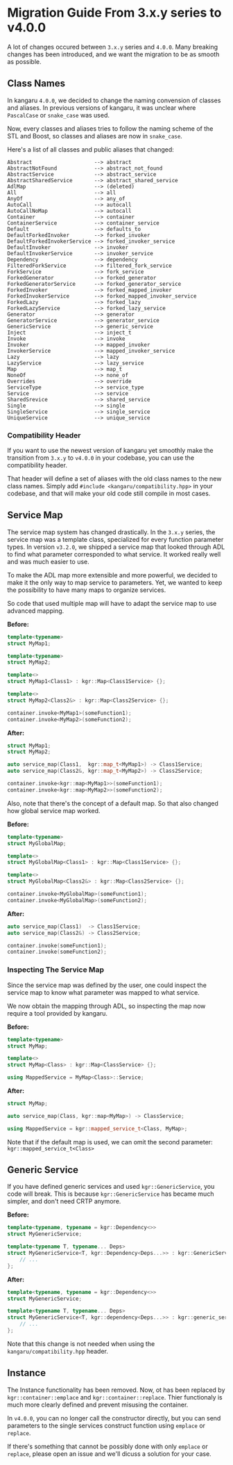 Migration Guide From 3.x.y series to v4.0.0
===========================================

A lot of changes occured between `3.x.y` series and `4.0.0`.
Many breaking changes has been introduced, and we want the migration to be as smooth as possible.

## Class Names

In kangaru `4.0.0`, we decided to change the naming convension of classes and aliases.
In previous versions of kangaru, it was unclear where `PascalCase` or `snake_case` was used.

Now, every classes and aliases tries to follow the naming scheme of the STL and Boost, so classes and aliases are now in `snake_case`.

Here's a list of all classes and public aliases that changed:

    Abstract                    --> abstract
    AbstractNotFound            --> abstract_not_found
    AbstractService             --> abstract_service
    AbstractSharedService       --> abstract_shared_service
    AdlMap                      --> (deleted)
    All                         --> all
    AnyOf                       --> any_of
    AutoCall                    --> autocall
    AutoCallNoMap               --> autocall
    Container                   --> container
    ContainerService            --> container_service
    Default                     --> defaults_to
    DefaultForkedInvoker        --> forked_invoker
    DefaultForkedInvokerService --> forked_invoker_service
    DefaultInvoker              --> invoker
    DefaultInvokerService       --> invoker_service
    Dependency                  --> dependency
    FilteredForkService         --> filtered_fork_service
    ForkService                 --> fork_service
    ForkedGenerator             --> forked_generator
    ForkedGeneratorService      --> forked_generator_service
    ForkedInvoker               --> forked_mapped_invoker
    ForkedInvokerService        --> forked_mapped_invoker_service
    ForkedLazy                  --> forked_lazy
    ForkedLazyService           --> forked_lazy_service
    Generator                   --> generator
    GeneratorService            --> generator_service
    GenericService              --> generic_service
    Inject                      --> inject_t
    Invoke                      --> invoke
    Invoker                     --> mapped_invoker
    InvokerService              --> mapped_invoker_service
    Lazy                        --> lazy
    LazyService                 --> lazy_service
    Map                         --> map_t
    NoneOf                      --> none_of
    Overrides                   --> override
    ServiceType                 --> service_type
    Service                     --> service
    SharedSrevice               --> shared_service
    Single                      --> single
    SingleService               --> single_service
    UniqueService               --> unique_service

### Compatibility Header

If you want to use the newest version of kangaru yet smoothly make the transition from `3.x.y` to `v4.0.0` in your codebase, you can use the compatibility header.

That header will define a set of aliases with the old class names to the new class names.
Simply add `#include <kangaru/compatibility.hpp>` in your codebase, and that will make your old code still compile in most cases.

## Service Map

The service map system has changed drastically. In the `3.x.y` series, the service map was a template class, specialized for every function parameter types.
In version `v3.2.0`, we shipped a service map that looked through ADL to find what parameter corresponded to what service.
It worked really well and was much easier to use.

To make the ADL map more extensible and more powerful, we decided to make it the only way to map service to parameters.
Yet, we wanted to keep the possibility to have many maps to organize services.

So code that used multiple map will have to adapt the service map to use advanced mapping.

**Before:**
```c++
template<typename>
struct MyMap1;

template<typename>
struct MyMap2;

template<>
struct MyMap1<Class1> : kgr::Map<Class1Service> {};

template<>
struct MyMap2<Class2&> : kgr::Map<Class2Service> {};

container.invoke<MyMap1>(someFunction1);
container.invoke<MyMap2>(someFunction2);
```

**After:**
```c++
struct MyMap1;
struct MyMap2;

auto service_map(Class1,  kgr::map_t<MyMap1>) -> Class1Service;
auto service_map(Class2&, kgr::map_t<MyMap2>) -> Class2Service;

container.invoke<kgr::map<MyMap1>>(someFunction1);
container.invoke<kgr::map<MyMap2>>(someFunction2);
```

Also, note that there's the concept of a default map. So that also changed how global service map worked.


**Before:**
```c++
template<typename>
struct MyGlobalMap;

template<>
struct MyGlobalMap<Class1> : kgr::Map<Class1Service> {};

template<>
struct MyGlobalMap<Class2&> : kgr::Map<Class2Service> {};

container.invoke<MyGlobalMap>(someFunction1);
container.invoke<MyGlobalMap>(someFunction2);
```

**After:**
```c++
auto service_map(Class1)  -> Class1Service;
auto service_map(Class2&) -> Class2Service;

container.invoke(someFunction1);
container.invoke(someFunction2);
```

### Inspecting The Service Map

Since the service map was defined by the user, one could inspect the service map to know what parameter was mapped to what service.

We now obtain the mapping through ADL, so inspecting the map now require a tool provided by kangaru.

**Before:**
```c++
template<typename>
struct MyMap;

template<>
struct MyMap<Class> : kgr::Map<ClassService> {};

using MappedService = MyMap<Class>::Service;
```

**After:**
```c++
struct MyMap;

auto service_map(Class, kgr::map<MyMap>) -> ClassService;

using MappedService = kgr::mapped_service_t<Class, MyMap>;
```

Note that if the default map is used, we can omit the second parameter: `kgr::mapped_service_t<Class>`

## Generic Service

If you have defined generic services and used `kgr::GenericService`, you code will break.
This is because `kgr::GenericService` has became much simpler, and don't need CRTP anymore.

**Before:**
```c++
template<typename, typename = kgr::Dependency<>>
struct MyGenericService;

template<typename T, typename... Deps>
struct MyGenericService<T, kgr::Dependency<Deps...>> : kgr::GenericService<MyGenericService<T, kgr::Dependency<Deps...>>, T> {
    // ...
};
```

**After:**
```c++
template<typename, typename = kgr::Dependency<>>
struct MyGenericService;

template<typename T, typename... Deps>
struct MyGenericService<T, kgr::dependency<Deps...>> : kgr::generic_service<T> {
    // ...
};
```

Note that this change is not needed when using the `kangaru/compatibility.hpp` header.

## Instance

The Instance functionality has been removed. Now, ot has been replaced by `kgr::container::emplace` and `kgr::container::replace`.
Thier functionaly is much more clearly defined and prevent misusing the container.

In `v4.0.0`, you can no longer call the constructor directly, but you can send parameters to the single services construct function using `emplace` or `replace`.

If there's something that cannot be possibly done with only `emplace` or `replace`, please open an issue and we'll dicuss a solution for your case.
